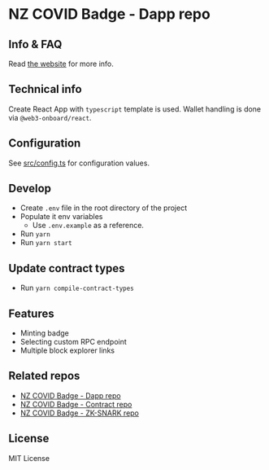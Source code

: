 # NZ COVID Badge - Dapp repo

## Info & FAQ
Read [the website](https://nzcb.netlify.app/) for more info.

## Technical info
Create React App with `typescript` template is used. Wallet handling is done via `@web3-onboard/react`.

## Configuration
See [src/config.ts](src/config.ts) for configuration values.

## Develop
- Create `.env` file in the root directory of the project
- Populate it env variables
    - Use `.env.example` as a reference.
- Run `yarn`
- Run `yarn start`

## Update contract types
- Run `yarn compile-contract-types`

## Features
- Minting badge
- Selecting custom RPC endpoint
- Multiple block explorer links

## Related repos
- [NZ COVID Badge - Dapp repo](https://github.com/noway/nzcb-dapp)
- [NZ COVID Badge - Contract repo](https://github.com/noway/nzcb)
- [NZ COVID Badge - ZK-SNARK repo](https://github.com/noway/nzcb-circom)

## License
MIT License
